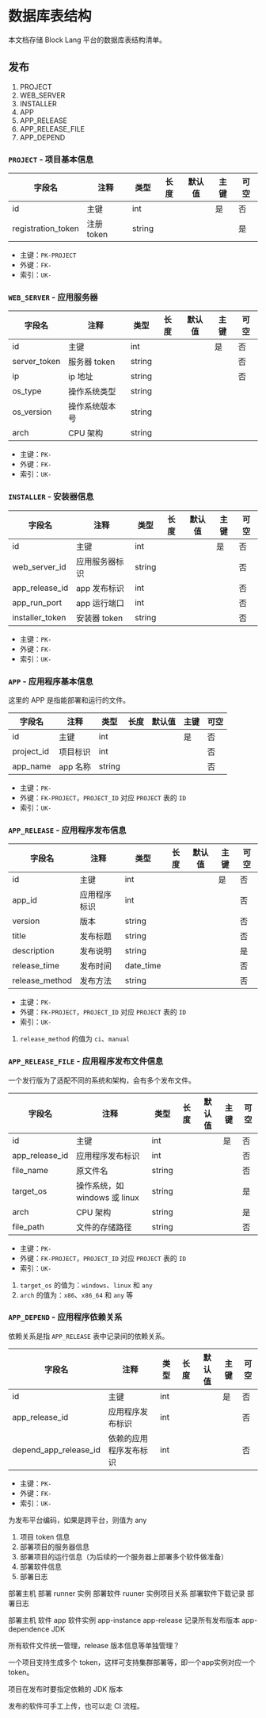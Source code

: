 # 数据库表结构

本文档存储 Block Lang 平台的数据库表结构清单。

## 发布

1. PROJECT
2. WEB_SERVER
3. INSTALLER
4. APP
5. APP_RELEASE
6. APP_RELEASE_FILE
7. APP_DEPEND

### `PROJECT` - 项目基本信息

| 字段名             | 注释       | 类型   | 长度 | 默认值 | 主键 | 可空 |
| ------------------ | ---------- | ------ | ---- | ------ | ---- | ---- |
| id                 | 主键       | int    |      |        | 是   | 否   |
| registration_token | 注册 token | string |      |        |      | 是   |

* 主键：`PK-PROJECT`
* 外键：`FK-`
* 索引：`UK-`

### `WEB_SERVER` - 应用服务器

| 字段名       | 注释           | 类型   | 长度 | 默认值 | 主键 | 可空 |
| ------------ | -------------- | ------ | ---- | ------ | ---- | ---- |
| id           | 主键           | int    |      |        | 是   | 否   |
| server_token | 服务器 token   | string |      |        |      | 否   |
| ip           | ip 地址        | string |      |        |      | 否   |
| os_type      | 操作系统类型   | string |      |        |      |      |
| os_version   | 操作系统版本号 | string |      |        |      |      |
| arch         | CPU 架构       | string |      |        |      |      |

* 主键：`PK-`
* 外键：`FK-`
* 索引：`UK-`

### `INSTALLER` - 安装器信息

| 字段名          | 注释           | 类型   | 长度 | 默认值 | 主键 | 可空 |
| --------------- | -------------- | ------ | ---- | ------ | ---- | ---- |
| id              | 主键           | int    |      |        | 是   | 否   |
| web_server_id   | 应用服务器标识 | string |      |        |      | 否   |
| app_release_id  | app 发布标识   | int    |      |        |      | 否   |
| app_run_port    | app 运行端口   | int    |      |        |      | 否   |
| installer_token | 安装器 token   | string |      |        |      | 否   |

* 主键：`PK-`
* 外键：`FK-`
* 索引：`UK-`

### `APP` - 应用程序基本信息

这里的 APP 是指能部署和运行的文件。

| 字段名     | 注释     | 类型   | 长度 | 默认值 | 主键 | 可空 |
| ---------- | -------- | ------ | ---- | ------ | ---- | ---- |
| id         | 主键     | int    |      |        | 是   | 否   |
| project_id | 项目标识 | int    |      |        |      | 否   |
| app_name   | app 名称 | string |      |        |      | 否   |

* 主键：`PK-`
* 外键：`FK-PROJECT`，`PROJECT_ID` 对应 `PROJECT` 表的 `ID`
* 索引：`UK-`

### `APP_RELEASE` - 应用程序发布信息

| 字段名         | 注释         | 类型      | 长度 | 默认值 | 主键 | 可空 |
| -------------- | ------------ | --------- | ---- | ------ | ---- | ---- |
| id             | 主键         | int       |      |        | 是   | 否   |
| app_id         | 应用程序标识 | int       |      |        |      | 否   |
| version        | 版本         | string    |      |        |      | 否   |
| title          | 发布标题     | string    |      |        |      | 否   |
| description    | 发布说明     | string    |      |        |      | 是   |
| release_time   | 发布时间     | date_time |      |        |      | 否   |
| release_method | 发布方法     | string    |      |        |      | 否   |

* 主键：`PK-`
* 外键：`FK-PROJECT`，`PROJECT_ID` 对应 `PROJECT` 表的 `ID`
* 索引：`UK-`

1. `release_method` 的值为 `ci`、`manual`

### `APP_RELEASE_FILE` - 应用程序发布文件信息

一个发行版为了适配不同的系统和架构，会有多个发布文件。

| 字段名         | 注释                          | 类型   | 长度 | 默认值 | 主键 | 可空 |
| -------------- | ----------------------------- | ------ | ---- | ------ | ---- | ---- |
| id             | 主键                          | int    |      |        | 是   | 否   |
| app_release_id | 应用程序发布标识              | int    |      |        |      | 否   |
| file_name      | 原文件名                      | string |      |        |      | 否   |
| target_os      | 操作系统，如 windows 或 linux | string |      |        |      | 是   |
| arch           | CPU 架构                      | string |      |        |      | 是   |
| file_path      | 文件的存储路径                | string |      |        |      | 否   |

* 主键：`PK-`
* 外键：`FK-PROJECT`，`PROJECT_ID` 对应 `PROJECT` 表的 `ID`
* 索引：`UK-`

1. `target_os` 的值为：`windows`、`linux` 和 `any`
2. `arch` 的值为：`x86`、`x86_64` 和 `any` 等

### `APP_DEPEND` - 应用程序依赖关系

依赖关系是指 `APP_RELEASE` 表中记录间的依赖关系。

| 字段名                | 注释                   | 类型 | 长度 | 默认值 | 主键 | 可空 |
| --------------------- | ---------------------- | ---- | ---- | ------ | ---- | ---- |
| id                    | 主键                   | int  |      |        | 是   | 否   |
| app_release_id        | 应用程序发布标识       | int  |      |        |      | 否   |
| depend_app_release_id | 依赖的应用程序发布标识 | int  |      |        |      | 否   |

* 主键：`PK-`
* 外键：`FK-`
* 索引：`UK-`







为发布平台编码，如果是跨平台，则值为 any

1. 项目 token 信息
2. 部署项目的服务器信息
3. 部署项目的运行信息（为后续的一个服务器上部署多个软件做准备）
4. 部署软件信息
5. 部署日志

部署主机
部署 runner 实例
部署软件
ruuner 实例项目关系
部署软件下载记录
部署日志

部署主机
软件 app
软件实例 app-instance
app-release 记录所有发布版本
app-dependence  JDK

所有软件文件统一管理，release 版本信息等单独管理？

一个项目支持生成多个 token，这样可支持集群部署等，即一个app实例对应一个 token。

项目在发布时要指定依赖的 JDK 版本

发布的软件可手工上传，也可以走 CI 流程。
